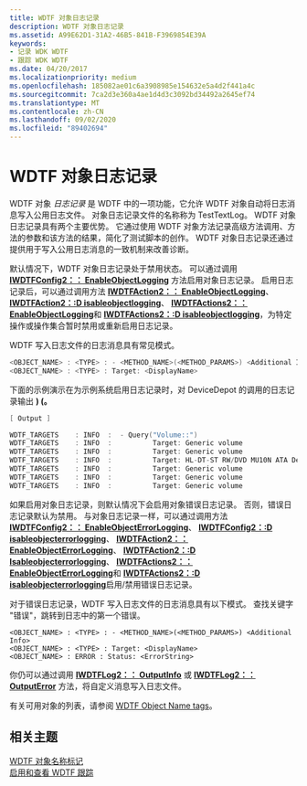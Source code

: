 ```yaml
---
title: WDTF 对象日志记录
description: WDTF 对象日志记录
ms.assetid: A99E62D1-31A2-46B5-841B-F3969854E39A
keywords:
- 记录 WDK WDTF
- 跟踪 WDK WDTF
ms.date: 04/20/2017
ms.localizationpriority: medium
ms.openlocfilehash: 185082ae01c6a3908985e154632e5a4d2f441a4c
ms.sourcegitcommit: 7ca2d3e360a4ae1d4d3c3092bd34492a2645ef74
ms.translationtype: MT
ms.contentlocale: zh-CN
ms.lasthandoff: 09/02/2020
ms.locfileid: "89402694"
---
```

# <a name="wdtf-object-logging"></a>WDTF 对象日志记录





WDTF 对象 *日志记录* 是 WDTF 中的一项功能，它允许 WDTF 对象自动将日志消息写入公用日志文件。 对象日志记录文件的名称称为 TestTextLog。 WDTF 对象日志记录具有两个主要优势。 它通过使用 WDTF 对象方法记录高级方法调用、方法的参数和该方法的结果，简化了测试脚本的创作。 WDTF 对象日志记录还通过提供用于写入公用日志消息的一致机制来改善诊断。

默认情况下，WDTF 对象日志记录处于禁用状态。 可以通过调用 [**IWDTFConfig2：： EnableObjectLogging**](/windows-hardware/drivers/ddi/wdtf/nf-wdtf-iwdtfconfig2-enableobjectlogging) 方法启用对象日志记录。 启用日志记录后，可以通过调用方法 [**IWDTFAction2：： EnableObjectLogging**](/windows-hardware/drivers/ddi/wdtf/nf-wdtf-iwdtfaction2-enableobjectlogging)、 [**IWDTFAction2：:D isableobjectlogging**](/windows-hardware/drivers/ddi/wdtf/nf-wdtf-iwdtfaction2-disableobjectlogging)、 [**IWDTFActions2：： EnableObjectLogging**](/windows-hardware/drivers/ddi/index)和 [**IWDTFActions2：:D isableobjectlogging**](/windows-hardware/drivers/ddi/index)，为特定操作或操作集合暂时禁用或重新启用日志记录。

WDTF 写入日志文件的日志消息具有常见模式。

```cpp
<OBJECT_NAME> : <TYPE> : - <METHOD_NAME>(<METHOD_PARAMS>) <Additional Info>
<OBJECT_NAME> : <TYPE> : Target: <DisplayName>
```

下面的示例演示在为示例系统启用日志记录时，对 DeviceDepot 的调用的日志记录输出 **)  (。**

```cpp
[ Output ]

WDTF_TARGETS    : INFO  :  - Query("Volume::")
WDTF_TARGETS    : INFO  :          Target: Generic volume
WDTF_TARGETS    : INFO  :          Target: Generic volume
WDTF_TARGETS    : INFO  :          Target: HL-DT-ST RW/DVD MU10N ATA Device
WDTF_TARGETS    : INFO  :          Target: Generic volume
WDTF_TARGETS    : INFO  :          Target: Generic volume
WDTF_TARGETS    : INFO  :          Target: Generic volume
```

如果启用对象日志记录，则默认情况下会启用对象错误日志记录。 否则，错误日志记录默认为禁用。 与对象日志记录一样，可以通过调用方法 [**IWDTFConfig2：： EnableObjectErrorLogging**](/windows-hardware/drivers/ddi/wdtf/nf-wdtf-iwdtfconfig2-enableobjecterrorlogging)、 [**IWDTFConfig2：:D isableobjecterrorlogging**](/windows-hardware/drivers/ddi/wdtf/nf-wdtf-iwdtfconfig2-disableobjecterrorlogging)、 [**IWDTFAction2：： EnableObjectErrorLogging**](/windows-hardware/drivers/ddi/wdtf/nf-wdtf-iwdtfaction2-enableobjecterrorlogging)、 [**IWDTFAction2：:D Isableobjecterrorlogging**](/windows-hardware/drivers/ddi/wdtf/nf-wdtf-iwdtfaction2-disableobjecterrorlogging)、 [**IWDTFActions2：： EnableObjectErrorLogging**](/windows-hardware/drivers/ddi/index)和 [**IWDTFActions2：:D isableobjecterrorlogging**](/windows-hardware/drivers/ddi/index)启用/禁用错误日志记录。

对于错误日志记录，WDTF 写入日志文件的日志消息具有以下模式。 查找关键字 "错误"，跳转到日志中的第一个错误。

``` syntax
<OBJECT_NAME> : <TYPE> : - <METHOD_NAME>(<METHOD_PARAMS>) <Additional Info>
<OBJECT_NAME> : <TYPE> : Target: <DisplayName>
<OBJECT_NAME> : ERROR : Status: <ErrorString>
```

你仍可以通过调用 [**IWDTFLog2：： OutputInfo**](/windows-hardware/drivers/ddi/wdtf/nf-wdtf-iwdtflog2-outputinfo) 或 [**IWDTFLog2：： OutputError**](/windows-hardware/drivers/ddi/wdtf/nf-wdtf-iwdtflog2-outputerror) 方法，将自定义消息写入日志文件。

有关可用对象的列表，请参阅 [WDTF Object Name tags](wdtf-object-name-tags.md)。

## <a name="related-topics"></a>相关主题
[WDTF 对象名称标记](wdtf-object-name-tags.md)  
[启用和查看 WDTF 跟踪](viewing-wdtf-traces.md)